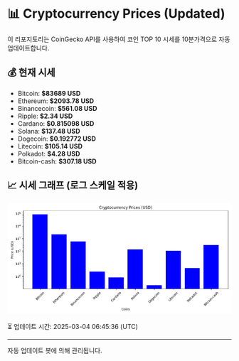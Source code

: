 
# 📊 Cryptocurrency Prices (Updated)

이 리포지토리는 CoinGecko API를 사용하여 코인 TOP 10 시세를 10분가격으로 자동 업데이트합니다.

## 💰 현재 시세
- Bitcoin: **$83689 USD**
- Ethereum: **$2093.78 USD**
- Binancecoin: **$561.08 USD**
- Ripple: **$2.34 USD**
- Cardano: **$0.815098 USD**
- Solana: **$137.48 USD**
- Dogecoin: **$0.192772 USD**
- Litecoin: **$105.14 USD**
- Polkadot: **$4.28 USD**
- Bitcoin-cash: **$307.18 USD**

## 📈 시세 그래프 (로그 스케일 적용)
![Crypto Prices](crypto_prices.png)

⏳ 업데이트 시간: 2025-03-04 06:45:36 (UTC)

---
자동 업데이트 봇에 의해 관리됩니다.
